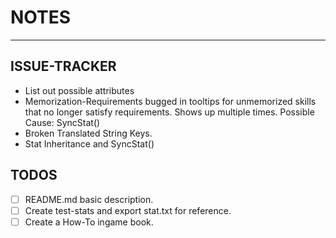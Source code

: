 # NOTES

----------

## ISSUE-TRACKER

* List out possible attributes
* Memorization-Requirements bugged in tooltips for unmemorized skills that no longer satisfy requirements. Shows up multiple times. Possible Cause: SyncStat()
* Broken Translated String Keys.
* Stat Inheritance and SyncStat()

## TODOS

* [ ] README.md basic description.
* [ ] Create test-stats and export stat.txt for reference.
* [ ] Create a How-To ingame book.
